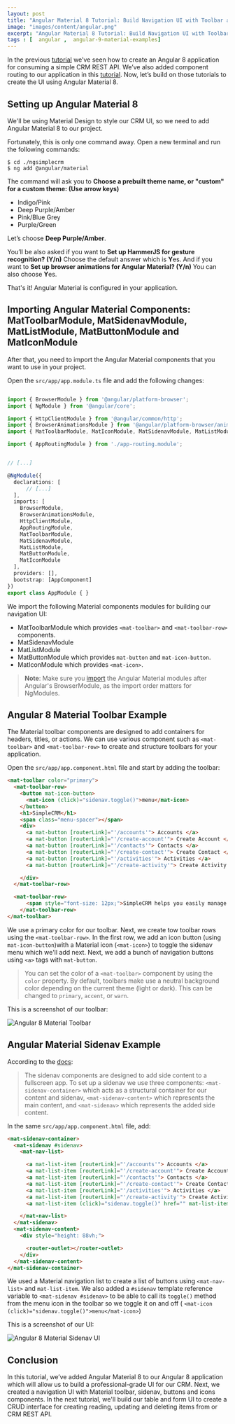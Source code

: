 ```yaml
---
layout: post
title: "Angular Material 8 Tutorial: Build Navigation UI with Toolbar and Side Navigation Menu"
image: "images/content/angular.png"
excerpt: "Angular Material 8 Tutorial: Build Navigation UI with Toolbar and Side Navigation Menu" 
tags : [  angular ,  angular-9-material-examples]
---
```


In the previous [tutorial](https://www.techiediaries.com/angular-tutorial) we’ve seen how to create an Angular 8 application for consuming a simple CRM REST API. We’ve also added component routing to our application in this [tutorial](https://www.techiediaries.com/angular-routing-tutorial). Now, let’s build on those tutorials to create the UI using Angular Material 8.


## Setting up Angular Material 8

We'll be using Material Design to style our CRM UI, so we need to add Angular Material 8 to our project. 

Fortunately, this is only one command away. Open a new terminal and run the following commands:


    $ cd ./ngsimplecrm
    $ ng add @angular/material

The command will ask you to **Choose a prebuilt theme name, or "custom" for a custom theme: (Use arrow keys)**

- Indigo/Pink  
- Deep Purple/Amber 
- Pink/Blue Grey 
- Purple/Green

Let’s choose **Deep Purple/Amber**.

You’ll be also asked if you want to **Set up HammerJS for gesture recognition? (Y/n)** Choose the default answer which is **Y**es. And if you want to  **Set up browser animations for Angular Material? (Y/n)** You can also choose **Y**es.

That's it! Angular Material is configured in your application.


## Importing Angular Material Components: MatToolbarModule, MatSidenavModule, MatListModule, MatButtonModule and MatIconModule

After that, you need to import the Angular Material components that you want to use in your project. 

Open the `src/app/app.module.ts` file and add the following changes:

```ts

import { BrowserModule } from '@angular/platform-browser';
import { NgModule } from '@angular/core';

import { HttpClientModule } from '@angular/common/http';
import { BrowserAnimationsModule } from '@angular/platform-browser/animations';
import { MatToolbarModule, MatIconModule, MatSidenavModule, MatListModule, MatButtonModule } from  '@angular/material';

import { AppRoutingModule } from './app-routing.module';


// [...]

@NgModule({
  declarations: [
      // [...]
  ],
  imports: [
    BrowserModule,
    BrowserAnimationsModule,
    HttpClientModule,
    AppRoutingModule,
    MatToolbarModule,
    MatSidenavModule,
    MatListModule,
    MatButtonModule,
    MatIconModule
  ],
  providers: [],
  bootstrap: [AppComponent]
})
export class AppModule { }
```

We import the following Material components modules for building our navigation UI:

- MatToolbarModule which provides `<mat-toolbar>` and `<mat-toolbar-row>` components.
- MatSidenavModule
- MatListModule
- MatButtonModule which provides `mat-button` and `mat-icon-button`.
- MatIconModule which provides `<mat-icon>`.

> **Note**: Make sure you [import](https://www.techiediaries.com/es-modules-import-export-default/) the Angular Material modules after Angular's BrowserModule, as the import order matters for NgModules.

## Angular 8 Material Toolbar Example

The Material toolbar components are designed to add containers for headers, titles, or actions. We can use various component such as `<mat-toolbar>` and `<mat-toolbar-row>` to create and structure toolbars for your application.

Open the `src/app/app.component.html` file and start by adding the toolbar:


```html
<mat-toolbar color="primary">
  <mat-toolbar-row>
    <button mat-icon-button>
      <mat-icon (click)="sidenav.toggle()">menu</mat-icon>
    </button>
    <h1>SimpleCRM</h1>
    <span class="menu-spacer"></span>
    <div>
      <a mat-button [routerLink]="'/accounts'"> Accounts </a>
      <a mat-button [routerLink]="'/create-account'"> Create Account </a>
      <a mat-button [routerLink]="'/contacts'"> Contacts </a>
      <a mat-button [routerLink]="'/create-contact'"> Create Contact </a>
      <a mat-button [routerLink]="'/activities'"> Activities </a>
      <a mat-button [routerLink]="'/create-activity'"> Create Activity </a>

    </div>
  </mat-toolbar-row>

  <mat-toolbar-row>
      <span style="font-size: 12px;">SimpleCRM helps you easily manage your contacts</span>
    </mat-toolbar-row>
</mat-toolbar>

```

We use a primary color for our toolbar. Next, we create tow toolbar rows using the `<mat-toolbar-row>`. In the first row, we add an icon button (using `mat-icon-button`)with a Material icon (`<mat-icon>`) to toggle the sidenav menu which we'll add next. Next, we add a bunch of navigation buttons using `<a>` tags with `mat-button`.


>You can set the color of a `<mat-toolbar>` component by using the `color` property. By default, toolbars make use a neutral background color depending on the current theme (light or dark). This can be changed to `primary`, `accent`, or `warn`.


This is a screenshot of our toolbar:

![Angular 8 Material Toolbar](https://www.diigo.com/file/image/bbccosoazobaoqoedqzdrocrpbd/Ngsimplecrm8.jpg)


## Angular Material Sidenav Example

According to the [docs](https://material.angular.io/components/sidenav/overview):

>The sidenav components are designed to add side content to a fullscreen app. To set up a sidenav we use three components: `<mat-sidenav-container>` which acts as a structural container for our content and sidenav, `<mat-sidenav-content>` which represents the main content, and `<mat-sidenav>` which represents the added side content.

In the same `src/app/app.component.html` file, add:

```html
<mat-sidenav-container>
  <mat-sidenav #sidenav>
    <mat-nav-list>

      <a mat-list-item [routerLink]="'/accounts'"> Accounts </a>
      <a mat-list-item [routerLink]="'/create-account'"> Create Account </a>
      <a mat-list-item [routerLink]="'/contacts'"> Contacts </a>
      <a mat-list-item [routerLink]="'/create-contact'"> Create Contact </a>
      <a mat-list-item [routerLink]="'/activities'"> Activities </a>
      <a mat-list-item [routerLink]="'/create-activity'"> Create Activity </a>
      <a mat-list-item (click)="sidenav.toggle()" href="" mat-list-item>Close</a>

    </mat-nav-list>
  </mat-sidenav>
  <mat-sidenav-content>
    <div style="height: 88vh;">

      <router-outlet></router-outlet>
    </div>
  </mat-sidenav-content>
</mat-sidenav-container>
``` 

We used a Material navigation list to create a list of buttons using `<mat-nav-list>` and `mat-list-item`. We also added a `#sidenav` template reference variable to `<mat-sidenav #sidenav>` to be able to call its `toggle()` method from the menu icon in the toolbar so we toggle it on and off (      `<mat-icon (click)="sidenav.toggle()">menu</mat-icon>`) 

This is a screenshot of our UI:

![Angular 8 Material Sidenav UI](https://www.diigo.com/file/image/bbccosoazobaoqoeoqzdrocrpdb/Ngsimplecrm8.jpg)

## Conclusion

In this tutorial, we’ve added Angular Material 8 to our Angular 8 application which will allow us to build a professional-grade UI for our CRM. Next, we created a navigation UI with Material toolbar, sidenav, buttons and icons components. In the next tutorial, we'll build our table and form UI to create a CRUD interface for creating reading, updating and deleting items from or CRM REST API. 
  

